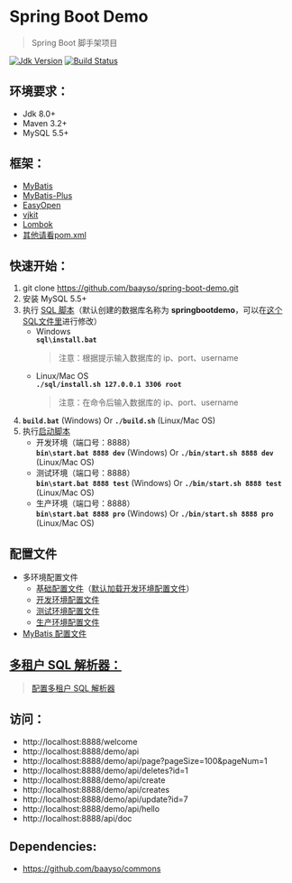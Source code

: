# Spring Boot Demo  
> Spring Boot 脚手架项目

[![Jdk Version](https://img.shields.io/badge/JDK-1.8+-green.svg)](https://www.oracle.com/technetwork/java/javase/downloads/index.html)
[![Build Status](https://travis-ci.org/baayso/spring-boot-demo.svg?branch=master)](https://travis-ci.org/baayso/spring-boot-demo)

## 环境要求：
* Jdk 8.0+
* Maven 3.2+
* MySQL 5.5+

## 框架：
* [MyBatis](http://www.mybatis.org/mybatis-3)
* [MyBatis-Plus](https://gitee.com/baomidou/mybatis-plus)
* [EasyOpen](https://gitee.com/durcframework/easyopen)
* [vjkit](https://github.com/vipshop/vjtools/tree/master/vjkit)
* [Lombok](https://www.projectlombok.org)
* [其他请看pom.xml](https://github.com/baayso/spring-boot-demo/blob/master/pom.xml)

## 快速开始：
1. git clone https://github.com/baayso/spring-boot-demo.git
2. 安装 MySQL 5.5+
3. 执行 [SQL 脚本](https://github.com/baayso/spring-boot-demo/tree/master/sql/mysql/install)（默认创建的数据库名称为 **springbootdemo**，可以在[这个SQL文件里](https://github.com/baayso/spring-boot-demo/blob/master/sql/mysql/install/common/common_mysql.sql)进行修改）
   * Windows  
     **`sql\install.bat`**  
     > 注意：根据提示输入数据库的 ip、port、username
   * Linux/Mac OS  
     **`./sql/install.sh 127.0.0.1 3306 root`**  
     > 注意：在命令后输入数据库的 ip、port、username
4. **`build.bat`** (Windows) Or **`./build.sh`** (Linux/Mac OS)
5. 执行[启动脚本](https://github.com/baayso/spring-boot-demo/tree/master/bin)
   * 开发环境（端口号：8888）  
     **`bin\start.bat 8888 dev`** (Windows) Or **`./bin/start.sh 8888 dev`** (Linux/Mac OS)
   * 测试环境（端口号：8888）  
     **`bin\start.bat 8888 test`** (Windows) Or **`./bin/start.sh 8888 test`** (Linux/Mac OS)
   * 生产环境（端口号：8888）  
     **`bin\start.bat 8888 pro`** (Windows) Or **`./bin/start.sh 8888 pro`** (Linux/Mac OS)

## 配置文件
* 多环境配置文件
  * [基础配置文件](https://github.com/baayso/spring-boot-demo/blob/master/src/main/resources/config/application.yml)（[默认加载开发环境配置文件](https://github.com/baayso/spring-boot-demo/blob/master/src/main/resources/config/application.yml#L28)）
  * [开发环境配置文件](https://github.com/baayso/spring-boot-demo/blob/master/src/main/resources/config/application-dev.yml)
  * [测试环境配置文件](https://github.com/baayso/spring-boot-demo/blob/master/src/main/resources/config/application-test.yml)
  * [生产环境配置文件](https://github.com/baayso/spring-boot-demo/blob/master/src/main/resources/config/application-pro.yml)
* [MyBatis 配置文件](https://github.com/baayso/spring-boot-demo/blob/master/src/main/resources/config/mybatis-config.xml)

## [多租户 SQL 解析器：](https://mybatis.plus/guide/tenant.html)
> [配置多租户 SQL 解析器](https://github.com/baayso/spring-boot-demo/blob/master/src/main/java/com/baayso/springboot/config/mybatis/MybatisPlusConfig.java#L70)

## 访问：
* http://localhost:8888/welcome
* http://localhost:8888/demo/api
* http://localhost:8888/demo/api/page?pageSize=100&pageNum=1
* http://localhost:8888/demo/api/deletes?id=1
* http://localhost:8888/demo/api/create
* http://localhost:8888/demo/api/creates
* http://localhost:8888/demo/api/update?id=7
* http://localhost:8888/demo/api/hello
* http://localhost:8888/api/doc

## Dependencies:
* https://github.com/baayso/commons
